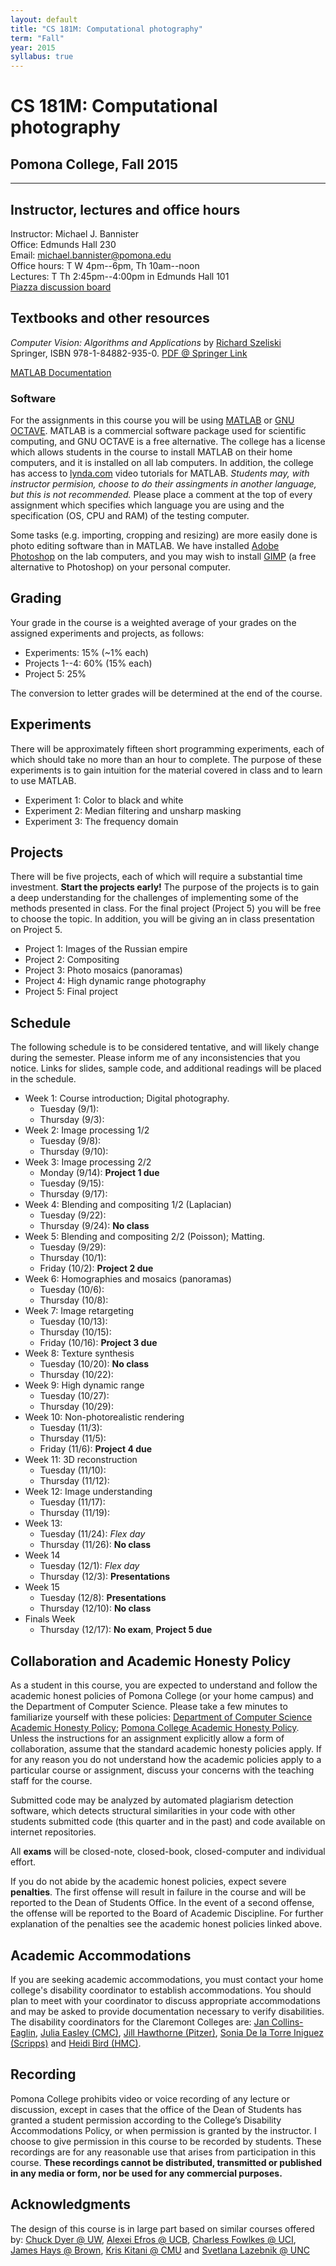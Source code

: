 ```yaml
---
layout: default
title: "CS 181M: Computational photography"
term: "Fall"
year: 2015
syllabus: true
---
```


# CS 181M: Computational photography

## Pomona College, Fall 2015
---

## Instructor, lectures and office hours
Instructor: Michael J. Bannister  
Office: Edmunds Hall 230  
Email: michael.bannister@pomona.edu  
Office hours: T W 4pm--6pm, Th 10am--noon  
Lectures: T Th 2:45pm--4:00pm in Edmunds Hall 101   
[Piazza discussion board](//piazza.com/pomona/fall2015/cs181m/home)

## Textbooks and other resources

_Computer Vision: Algorithms and Applications_
by [Richard Szeliski](//research.microsoft.com/en-us/um/people/szeliski/)  
Springer, ISBN 978-1-84882-935-0. [PDF @ Springer Link](//doi.org/10.1007/978-1-84882-935-0)

[MATLAB Documentation](//www.mathworks.com/help/matlab/)

### Software
For the assignments in this course you will be using [MATLAB](//www.mathworks.com/products/matlab/) or [GNU OCTAVE](//www.gnu.org/software/octave/). MATLAB is a commercial software package used for scientific computing, and GNU OCTAVE is a free alternative. The college has a license which allows students in the course to install MATLAB on their home computers, and it is installed on all lab computers. In addition, the college has access to [lynda.com](//www.lynda.com) video tutorials for MATLAB. _Students may, with instructor permision, choose to do their assingments in another language, but this is not recommended._ Please place a comment at the top of every assignment which specifies which language you are using and the specification (OS, CPU and RAM) of the testing computer.

Some tasks (e.g. importing, cropping and resizing) are more easily done is photo editing software than in MATLAB. We have installed [Adobe Photoshop](//www.adobe.com/products/photoshop.html) on the lab computers, and you may wish to install [GIMP](//www.gimp.org) (a free alternative to Photoshop) on your personal computer.

## Grading

Your grade in the course is a weighted average of your grades on the assigned experiments and projects, as follows:

- Experiments: 15% (~1% each)
- Projects 1--4: 60% (15% each)
- Project 5: 25%

The conversion to letter grades will be determined at the end of the course.

## Experiments
There will be approximately fifteen short programming experiments, each of which should take no more than an hour to complete. The purpose of these experiments is to gain intuition for the material covered in class and to learn to use MATLAB.

- Experiment 1: Color to black and white
- Experiment 2: Median filtering and unsharp masking
- Experiment 3: The frequency domain

## Projects
There will be five projects, each of which will require a substantial time investment. __Start the projects early!__ The purpose of the projects is to gain a deep understanding for the challenges of implementing some of the methods presented in class. For the final project (Project 5) you will be free to choose the topic. In addition, you will be giving an in class presentation on Project 5. 

- Project 1: Images of the Russian empire
- Project 2: Compositing
- Project 3: Photo mosaics (panoramas)
- Project 4: High dynamic range photography
- Project 5: Final project

## Schedule

The following schedule is to be considered tentative, and will likely change during the semester. Please inform me of any inconsistencies that you notice. Links for slides, sample code, and additional readings will be placed in the schedule.

- Week 1: Course introduction; Digital photography.
  - Tuesday (9/1):
  - Thursday (9/3):
- Week 2: Image processing 1/2
  - Tuesday (9/8):
  - Thursday (9/10):
- Week 3: Image processing 2/2
  - Monday (9/14): __Project 1 due__
  - Tuesday (9/15):
  - Thursday (9/17):
- Week 4: Blending and compositing 1/2 (Laplacian)
  - Tuesday (9/22):
  - Thursday (9/24): __No class__
- Week 5: Blending and compositing 2/2 (Poisson); Matting.
  - Tuesday (9/29):
  - Thursday (10/1):
  - Friday (10/2): __Project 2 due__
- Week 6: Homographies and mosaics (panoramas)
  - Tuesday (10/6):
  - Thursday (10/8):
- Week 7: Image retargeting
  - Tuesday (10/13):
  - Thursday (10/15):
  - Friday (10/16): __Project 3 due__
- Week 8: Texture synthesis
  - Tuesday (10/20): __No class__
  - Thursday (10/22): 
- Week 9: High dynamic range
  - Tuesday (10/27):
  - Thursday (10/29):
- Week 10: Non-photorealistic rendering
  - Tuesday (11/3):
  - Thursday (11/5):
  - Friday (11/6): __Project 4 due__
- Week 11: 3D reconstruction
  - Tuesday (11/10):
  - Thursday (11/12):
- Week 12: Image understanding
  - Tuesday (11/17):
  - Thursday (11/19):
- Week 13:
  - Tuesday (11/24): _Flex day_
  - Thursday (11/26): __No class__
- Week 14
  - Tuesday (12/1): _Flex day_
  - Thursday (12/3): __Presentations__
- Week 15
  - Tuesday (12/8): __Presentations__
  - Thursday (12/10): __No class__
- Finals Week
  - Thursday (12/17): __No exam__, __Project 5 due__

## Collaboration and Academic Honesty Policy
As a student in this course, you are expected to understand and follow the academic honest policies of Pomona College (or your home campus) and the Department of Computer Science. Please take a few minutes to familiarize yourself with these policies:
[Department of Computer Science Academic Honesty Policy](//www.cs.pomona.edu/academichonesty); [Pomona College Academic Honesty Policy](http://catalog.pomona.edu/content.php?catoid=7&navoid=394).
Unless the instructions for an assignment explicitly allow a form of collaboration, assume that the standard academic honesty policies apply. If for any reason you do not understand how the academic policies apply to a particular course or assignment, discuss your concerns with the teaching staff for the course.

Submitted code may be analyzed by automated plagiarism detection software, which detects structural similarities in your code with other students submitted code (this quarter and in the past) and code available on internet repositories.

All __exams__ will be closed-note, closed-book, closed-computer and individual effort.

If you do not abide by the academic honest policies, expect severe __penalties__. The first offense will result in failure in the course and will be reported to the Dean of Students Office. In the event of a second offense, the offense will be reported to the Board of Academic Discipline. For further explanation of the penalties see the academic honest policies linked above.

## Academic Accommodations
If you are seeking academic accommodations, you must contact your home college's disability coordinator to establish accommodations. You should plan to meet with your coordinator to discuss appropriate accommodations and may be asked to provide documentation necessary to verify disabilities. The disability coordinators for the Claremont Colleges are:
<a href='mailto:Jan.Collins-Eaglin@pomona.edu'>Jan Collins-Eaglin</a>,
<a href='mailto:julia.easley@claremontmckenna.edu'>Julia Easley (CMC)</a>, 
<a href='mailto:Jill_Hawthorne@pitzer.edu'>Jill Hawthorne (Pitzer)</a>, 
<a href='mailto:sdelator@scrippscollege.edu'>Sonia De la Torre Iniguez (Scripps)</a> and 
<a href='mailto:hbird@hmc.edu'>Heidi Bird (HMC)</a>.

## Recording
Pomona College prohibits video or voice recording of any lecture or discussion, except in cases that the office of the Dean of Students has granted a student permission according to the College’s Disability Accommodations Policy, or when permission is granted by the instructor. I choose to give permission in this course to be recorded by students. These recordings are for any reasonable use that arises from participation in this course. __These recordings cannot be distributed, transmitted or published in any media or form, nor be used for any commercial purposes.__

## Acknowledgments
The design of this course is in large part based on similar courses offered by: 
[Chuck Dyer @ UW](//pages.cs.wisc.edu/~dyer/cs534/index.html), 
[Alexei Efros @ UCB](//inst.eecs.berkeley.edu/~cs194-26/fa14/), 
[Charless Fowlkes @ UCI](//www.ics.uci.edu/~fowlkes/class/cs116/), 
[James Hays @ Brown](//cs.brown.edu/courses/cs129/), 
[Kris Kitani @ CMU](//graphics.cs.cmu.edu/courses/15-463/2014_fall/) and 
[Svetlana Lazebnik @ UNC](//www.cs.unc.edu/~lazebnik/research/fall08/)

